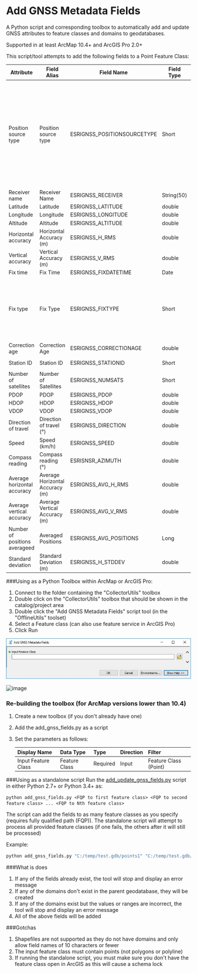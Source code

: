 # Add GNSS Metadata Fields
A Python script and corresponding toolbox to automatically add and update GNSS attributes to feature classes and domains to geodatabases.

Supported in at least ArcMap 10.4+ and ArcGIS Pro 2.0+

This script/tool attempts to add the following fields to a Point Feature Class:

| Attribute            | Field Alias             | Field Name           | Field Type  | Domain               | Notes                                                                                    |
|----------------------|-------------------------|----------------------|-------------|----------------------|------------------------------------------------------------------------------------------|
| Position source type        | Position source type           | ESRIGNSS_POSITIONSOURCETYPE    | Short |        ESRI_POSITIONSOURCETYPE_DOMAIN               |    0 - Unknown <br/>1 - User defined <br/>2 - Integrated (System) Location Provider <br/>3 - External GNSS Receiver <br/>4 - Network Location Provider                                                                                      |
| Receiver name        | Receiver Name           | ESRIGNSS_RECEIVER    | String(50) |                      |                                                                                          |
| Latitude             | Latitude                | ESRIGNSS_LATITUDE    | double      |                      |                                                                                          |
| Longitude            | Longitude               | ESRIGNSS_LONGITUDE   | double      |                      |                                                                                          |
| Altitude             | Altitude                | ESRIGNSS_ALTITUDE    | double      |                      |                                                                                          |
| Horizontal accuracy  | Horizontal Accuracy (m) | ESRIGNSS_H_RMS       | double      |                      |                                                                                          |
| Vertical accuracy    | Vertical Accuracy (m)   | ESRIGNSS_V_RMS       | double      |                      |                                                                                          |
| Fix time             | Fix Time                | ESRIGNSS_FIXDATETIME | Date        |                      | UTC                                                                                      |
| Fix type             | Fix Type                | ESRIGNSS_FIXTYPE     | Short       | ESRI_FIX_TYPE_DOMAIN |  0 - Fix not valid <br/>1 - GPS <br/>2 - Differential GPS <br/>4 - RTK Fixed <br/>5 - RTK Float |
| Correction age       | Correction Age          | ESRIGNSS_CORRECTIONAGE| double      |                      |                                                                                          |
| Station ID           | Station ID              | ESRIGNSS_STATIONID   | Short      | ESRI_STATION_ID_DOMAIN| Range 0-1023                                                                                      |                                             
| Number of satellites | Number of Satellites    | ESRIGNSS_NUMSATS     | Short       | ESRI_NUM_SATS_DOMAIN | Range 0-99                                                                               |
| PDOP                 | PDOP                    | ESRIGNSS_PDOP        | double      |                      |                                                                                          |
| HDOP                 | HDOP                    | ESRIGNSS_HDOP        | double      |                      |                                                                                          |
| VDOP                 | VDOP                    | ESRIGNSS_VDOP        | double      |                      |                                                                                          |
| Direction of travel        | Direction of travel (°)           | ESRIGNSS_DIRECTION    | double |                      |                                                                                          |
| Speed        | Speed (km/h)           | ESRIGNSS_SPEED    | double |                      |                      |                                                                                          |
| Compass reading        | Compass reading (°)           | ESRISNSR_AZIMUTH    | double |                      |                                                                                          |
| Average horizontal accuracy             | Average Horizontal Accuracy (m)                | ESRIGNSS_AVG_H_RMS | double       |                                                                                                          |
| Average vertical accuracy             | Average Vertical Accuracy (m)              | ESRIGNSS_AVG_V_RMS | double       |                                                                                                      |
| Number of positions averageed            | Averaged Positions                | ESRIGNSS_AVG_POSITIONS | Long       |                                                                                                         |
| Standard deviation           | Standard Deviation (m)                | ESRIGNSS_H_STDDEV | double        |                                                                                                         |

###Using as a Python Toolbox within ArcMap or ArcGIS Pro:

1. Connect to the folder containing the "CollectorUtils" toolbox
2. Double click on the "CollectorUtils" toolbox that should be shown in the catalog/project area
3. Double click the "Add GNSS Metadata Fields" script tool (in the "OfflineUtils" toolset)
4. Select a Feature class (can also use feature service in ArcGIS Pro)
5. Click Run


![Alt text](images/AddGNSSMetaData_interface.JPG "Interface")

![image](https://user-images.githubusercontent.com/26557666/28002480-726d501a-64ea-11e7-83bc-3c6cabffa38b.png)

### Re-building the toolbox (for ArcMap versions lower than 10.4)
1. Create a new toolbox (if you don't already have one)
2. Add the add_gnss_fields.py as a script
3. Set the parameters as follows:

    | Display Name        | Data Type     | Type     | Direction | Filter                |
    |---------------------|---------------|----------|-----------|-----------------------|
    | Input Feature Class | Feature Class | Required | Input     | Feature Class (Point) |


###Using as a standalone script
Run the [add_update_gnss_fields.py](add_update_gnss_fields.py) script in either Python 2.7+ or Python 3.4+ as:
```
python add_gnss_fields.py <FQP to first feature class> <FQP to second feature class> ... <FQP to Nth feature class>
```
The script can add the fields to as many feature classes as you specify (requires fully qualified path (FQP)). The standalone script will attempt to process all provided feature classes (if one fails, the others after it will still be processed)

Example:
```python
python add_gnss_fields.py "C:/temp/test.gdb/points1" "C:/temp/test.gdb/points2"
```

###What is does
1. If any of the fields already exist, the tool will stop and display an error message
2. If any of the domains don't exist in the parent geodatabase, they will be created
3. If any of the domains exist but the values or ranges are incorrect, the tool will stop and display an error message
4. All of the above fields will be added

###Gotchas
1. Shapefiles are not supported as they do not have domains and only allow field names of 10 characters or fewer
2. The input feature class must contain points (not polygons or polyline)
3. If running the standalone script, you must make sure you don't have the feature class open in ArcGIS as this will cause a schema lock


